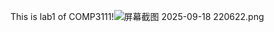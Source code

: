 This is lab1 of COMP3111!![屏幕截图 2025-09-18 220622.png](../../Pictures/Screenshots/%E5%B1%8F%E5%B9%95%E6%88%AA%E5%9B%BE%202025-09-18%20220622.png)